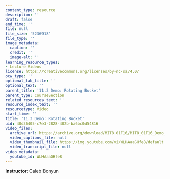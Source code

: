 ```yaml
---
content_type: resource
description: ''
draft: false
end_time: ''
file: null
file_size: '5236918'
file_type: ''
image_metadata:
  caption: ''
  credit: ''
  image-alt: ''
learning_resource_types:
- Lecture Videos
license: https://creativecommons.org/licenses/by-nc-sa/4.0/
ocw_type: ''
optional_tab_title: ''
optional_text: ''
parent_title: '11.3 Demo: Rotating Bucket'
parent_type: CourseSection
related_resources_text: ''
resource_index_text: ''
resourcetype: Video
start_time: ''
title: '11.3 Demo: Rotating Bucket'
uid: 40d36405-c7e3-2828-402b-ba6bc0d54816
video_files:
  archive_url: https://archive.org/download/MIT8.01F16/MIT8_01F16_Demo_03_360p.mp4
  video_captions_file: null
  video_thumbnail_file: https://img.youtube.com/vi/WLHAaaGHfe8/default.jpg
  video_transcript_file: null
video_metadata:
  youtube_id: WLHAaaGHfe8
---
```

**Instructor:** Caleb Bonyun